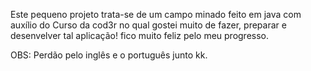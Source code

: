 Este pequeno projeto trata-se de um campo minado feito em java com auxílio do Curso da cod3r no qual gostei muito de fazer, preparar e desenvelver tal aplicação! fico muito feliz pelo meu progresso.

OBS: Perdão pelo inglês e o português junto kk.